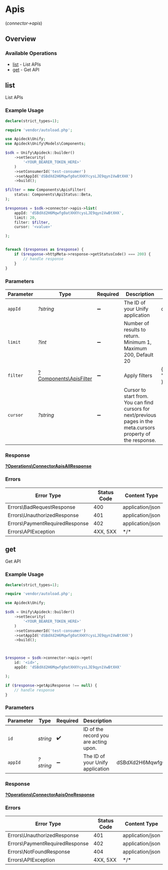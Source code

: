 # Apis
(*connector->apis*)

## Overview

### Available Operations

* [list](#list) - List APIs
* [get](#get) - Get API

## list

List APIs

### Example Usage

```php
declare(strict_types=1);

require 'vendor/autoload.php';

use Apideck\Unify;
use Apideck\Unify\Models\Components;

$sdk = Unify\Apideck::builder()
    ->setSecurity(
        '<YOUR_BEARER_TOKEN_HERE>'
    )
    ->setConsumerId('test-consumer')
    ->setAppId('dSBdXd2H6Mqwfg0atXHXYcysLJE9qyn1VwBtXHX')
    ->build();

$filter = new Components\ApisFilter(
    status: Components\ApiStatus::Beta,
);

$responses = $sdk->connector->apis->list(
    appId: 'dSBdXd2H6Mqwfg0atXHXYcysLJE9qyn1VwBtXHX',
    limit: 20,
    filter: $filter,
    cursor: '<value>'

);


foreach ($responses as $response) {
    if ($response->httpMeta->response->getStatusCode() === 200) {
        // handle response
    }
}
```

### Parameters

| Parameter                                                                                                        | Type                                                                                                             | Required                                                                                                         | Description                                                                                                      | Example                                                                                                          |
| ---------------------------------------------------------------------------------------------------------------- | ---------------------------------------------------------------------------------------------------------------- | ---------------------------------------------------------------------------------------------------------------- | ---------------------------------------------------------------------------------------------------------------- | ---------------------------------------------------------------------------------------------------------------- |
| `appId`                                                                                                          | *?string*                                                                                                        | :heavy_minus_sign:                                                                                               | The ID of your Unify application                                                                                 | dSBdXd2H6Mqwfg0atXHXYcysLJE9qyn1VwBtXHX                                                                          |
| `limit`                                                                                                          | *?int*                                                                                                           | :heavy_minus_sign:                                                                                               | Number of results to return. Minimum 1, Maximum 200, Default 20                                                  |                                                                                                                  |
| `filter`                                                                                                         | [?Components\ApisFilter](../../Models/Components/ApisFilter.md)                                                  | :heavy_minus_sign:                                                                                               | Apply filters                                                                                                    | {<br/>"status": "beta"<br/>}                                                                                     |
| `cursor`                                                                                                         | *?string*                                                                                                        | :heavy_minus_sign:                                                                                               | Cursor to start from. You can find cursors for next/previous pages in the meta.cursors property of the response. |                                                                                                                  |

### Response

**[?Operations\ConnectorApisAllResponse](../../Models/Operations/ConnectorApisAllResponse.md)**

### Errors

| Error Type                     | Status Code                    | Content Type                   |
| ------------------------------ | ------------------------------ | ------------------------------ |
| Errors\BadRequestResponse      | 400                            | application/json               |
| Errors\UnauthorizedResponse    | 401                            | application/json               |
| Errors\PaymentRequiredResponse | 402                            | application/json               |
| Errors\APIException            | 4XX, 5XX                       | \*/\*                          |

## get

Get API

### Example Usage

```php
declare(strict_types=1);

require 'vendor/autoload.php';

use Apideck\Unify;

$sdk = Unify\Apideck::builder()
    ->setSecurity(
        '<YOUR_BEARER_TOKEN_HERE>'
    )
    ->setConsumerId('test-consumer')
    ->setAppId('dSBdXd2H6Mqwfg0atXHXYcysLJE9qyn1VwBtXHX')
    ->build();



$response = $sdk->connector->apis->get(
    id: '<id>',
    appId: 'dSBdXd2H6Mqwfg0atXHXYcysLJE9qyn1VwBtXHX'

);

if ($response->getApiResponse !== null) {
    // handle response
}
```

### Parameters

| Parameter                               | Type                                    | Required                                | Description                             | Example                                 |
| --------------------------------------- | --------------------------------------- | --------------------------------------- | --------------------------------------- | --------------------------------------- |
| `id`                                    | *string*                                | :heavy_check_mark:                      | ID of the record you are acting upon.   |                                         |
| `appId`                                 | *?string*                               | :heavy_minus_sign:                      | The ID of your Unify application        | dSBdXd2H6Mqwfg0atXHXYcysLJE9qyn1VwBtXHX |

### Response

**[?Operations\ConnectorApisOneResponse](../../Models/Operations/ConnectorApisOneResponse.md)**

### Errors

| Error Type                     | Status Code                    | Content Type                   |
| ------------------------------ | ------------------------------ | ------------------------------ |
| Errors\UnauthorizedResponse    | 401                            | application/json               |
| Errors\PaymentRequiredResponse | 402                            | application/json               |
| Errors\NotFoundResponse        | 404                            | application/json               |
| Errors\APIException            | 4XX, 5XX                       | \*/\*                          |